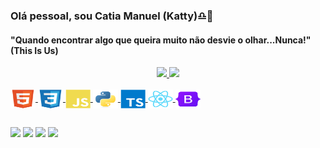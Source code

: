 ### Olá pessoal, sou Catia Manuel (Katty)♎🥰
#### "Quando encontrar algo que queira muito não desvie o olhar...Nunca!" (This Is Us)

<div align="center">
  <a href="https://github.com/CatiaManuel0310">
  <img height="150em" src="https://github-readme-stats.vercel.app/api?username=CatiaManuel0310&show_icons=true&theme=dracula&include_all_commits=true&count_private=true"/>
  <img height="150em" src="https://github-readme-stats.vercel.app/api/top-langs/?username=CatiaManuel0310&layout=compact&langs_count=7&theme=dracula"/>
</div>
<div style="display: inline_block"><br>
<img align="center" alt="Catia-HTML" height="30" width="40" src="https://raw.githubusercontent.com/devicons/devicon/master/icons/html5/html5-original.svg">
  <img align="center" alt="Catia-CSS" height="30" width="40" src="https://raw.githubusercontent.com/devicons/devicon/master/icons/css3/css3-original.svg">
  <img align="center" alt="Catia-Js" height="30" width="40" src="https://raw.githubusercontent.com/devicons/devicon/master/icons/javascript/javascript-plain.svg">
  <img align="center" alt="Catia-Python" height="30" width="40" src="https://raw.githubusercontent.com/devicons/devicon/master/icons/python/python-original.svg">
  <img align="center" alt="Catia-Ts" height="30" width="40" src="https://raw.githubusercontent.com/devicons/devicon/master/icons/typescript/typescript-plain.svg">
  <img align="center" alt="Catia-React" height="30" width="40" src="https://raw.githubusercontent.com/devicons/devicon/master/icons/react/react-original.svg">
  <img align="center" alt="Catia-Bootstrap" height="30" width="40" src="https://raw.githubusercontent.com/devicons/devicon/master/icons/bootstrap/bootstrap-original.svg">
  
</div>
  
  ##
 <div> 
 	<a href="https://www.linkedin.com/in/Catia-Manuel-programador-full-stack/" target="_blank"><img src="https://img.shields.io/badge/Linkedin-9146FF?style=for-the-badge&logo=twitch&logoColor=white" target="_blank"></a> 
  <a href = "manuelcatia20@gmail.com"><img src="https://img.shields.io/badge/-Gmail-%23333?style=for-the-badge&logo=gmail&logoColor=white" target="_blank"></a>
  <a href="https://www.instagram.com/khattyyh_katty/" target="_blank"><img src="https://img.shields.io/badge/-Instagram-%23E4405F?style=for-the-badge&logo=instagram&logoColor=white" target="_blank"></a>
  <a href="https://app.slack.com/client/T03FKJW6ZUP/C03GC8GC6Q2/rimeto_profile/U03GN8NN2D9" target="_blank"><img src="https://img.shields.io/badge/Slack-7289DA?style=for-the-badge&logo=discord&logoColor=white" target="_blank"></a> 
